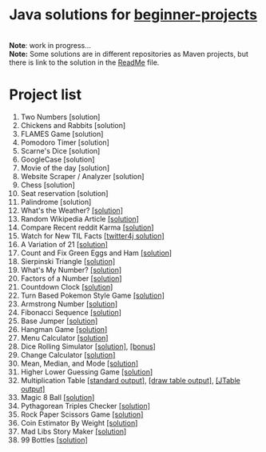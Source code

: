 # Java solutions for [beginner-projects](https://github.com/jorgegonzalez/beginner-projects)
<br><b>Note</b>: work in progress...
<br><b>Note:</b> Some solutions are in different repositories as Maven projects, but there is link to the solution in the <a href="https://github.com/jelenam86/SolutionsBeginnerProjects/blob/master/README.md">ReadMe</a> file.

# Project list
<ol>
<li>Two Numbers [solution]</li>
<li>Chickens and Rabbits [solution]</li>
<li>FLAMES Game [solution]</li>
<li>Pomodoro Timer [solution]</li>
<li>Scarne's Dice [solution]</li>
<li>GoogleCase [solution]</li>
<li>Movie of the day [solution]</li>
<li>Website Scraper / Analyzer [solution]</li>
<li>Chess [solution]</li>
<li>Seat reservation [solution]</li>
<li>Palindrome [solution]</li>
<li>What's the Weather? <a href="https://github.com/jelenam86/projects-with-APIs/tree/master/src/main/java/weather">[solution]</a></li>
<li>Random Wikipedia Article <a href="https://github.com/jelenam86/tasks-with-json/tree/master/src/main/java/random_wiki">[solution]</a></li>
<li>Compare Recent reddit Karma <a href="https://github.com/jelenam86/tasks-with-json/tree/master/src/main/java/reddit_user_info">[solution]</a></li>
<li>Watch for New TIL Facts <a href="https://github.com/jelenam86/tasks-with-json/tree/master/src/main/java/basic_twitter_bot">[twitter4j solution]</a></li>
<li>A Variation of 21 <a href="https://github.com/jelenam86/SolutionsBeginnerProjects/tree/master/src/mihajlovic/jelena/blackjack">[solution]</a></li>
<li>Count and Fix Green Eggs and Ham <a href="https://github.com/jelenam86/SolutionsBeginnerProjects/blob/master/src/mihajlovic/jelena/GreenEggsAndHam.java">[solution]</a></li>
<li>Sierpinski Triangle <a href="https://github.com/jelenam86/solutions-beginner-projects/blob/master/src/mihajlovic/jelena/SierpinskiTriangle.java">[solution]</a></li>
<li>What's My Number? <a href="https://github.com/jelenam86/SolutionsBeginnerProjects/blob/master/src/mihajlovic/jelena/WhatsMyNumber.java">[solution]</a></li>
<li>Factors of a Number <a href="https://github.com/jelenam86/SolutionsBeginnerProjects/blob/master/src/mihajlovic/jelena/FactorsOfANumber.java">[solution]</a></li>
<li>Countdown Clock <a href="https://github.com/jelenam86/SolutionsBeginnerProjects/blob/master/src/mihajlovic/jelena/CountdownClock.java">[solution]</a></li>
<li>Turn Based Pokemon Style Game <a href="https://github.com/jelenam86/SolutionsBeginnerProjects/blob/master/src/mihajlovic/jelena/TurnBasedPokemonStyleGame.java">[solution]</a></li>
<li>Armstrong Number <a href="https://github.com/jelenam86/SolutionsBeginnerProjects/blob/master/src/mihajlovic/jelena/ArmstrongNumber.java">[solution]</a></li>
<li>Fibonacci Sequence <a href="https://github.com/jelenam86/SolutionsBeginnerProjects/blob/master/src/mihajlovic/jelena/FibonacciSequence.java">[solution]</a></li>
<li>Base Jumper <a href="https://github.com/jelenam86/SolutionsBeginnerProjects/blob/master/src/mihajlovic/jelena/BaseJumper.java">[solution]</a></li>
<li>Hangman Game <a href="https://github.com/jelenam86/SolutionsBeginnerProjects/tree/master/src/mihajlovic/jelena/hangmanGame">[solution]</a></li>
<li>Menu Calculator <a href="https://github.com/jelenam86/SolutionsBeginnerProjects/tree/master/src/mihajlovic/jelena/menuCalculator">[solution]</a></li>
<li>Dice Rolling Simulator <a href="https://github.com/jelenam86/SolutionsBeginnerProjects/blob/master/src/mihajlovic/jelena/diceRollingSimulator/DiceRollingSimulator.java">[solution]</a>, <a href="https://github.com/jelenam86/SolutionsBeginnerProjects/tree/master/src/mihajlovic/jelena/diceRollingSimulator/bonus">[bonus]</a></li>
<li>Change Calculator <a href="https://github.com/jelenam86/SolutionsBeginnerProjects/blob/master/src/mihajlovic/jelena/ChangeCalculator.java">[solution]</a></li>
<li>Mean, Median, and Mode <a href="https://github.com/jelenam86/SolutionsBeginnerProjects/blob/master/src/mihajlovic/jelena/MeanMedianMode.java">[solution]</a></li>
<li>Higher Lower Guessing Game <a href="https://github.com/jelenam86/SolutionsBeginnerProjects/blob/master/src/mihajlovic/jelena/HigherLowerGuessingGame.java">[solution]</a></li>
<li>Multiplication Table <a href="https://github.com/jelenam86/SolutionsBeginnerProjects/blob/master/src/mihajlovic/jelena/multiplicationTable/MultiplicationTable.java">[standard output]</a>, <a href="https://github.com/jelenam86/SolutionsBeginnerProjects/blob/master/src/mihajlovic/jelena/multiplicationTable/MultiplicationTable2.java">[draw table output]</a>, <a href="https://github.com/jelenam86/SolutionsBeginnerProjects/blob/master/src/mihajlovic/jelena/multiplicationTable/MultiplicationTable3.java">[JTable output]</a></li>
<li>Magic 8 Ball <a href="https://github.com/jelenam86/SolutionsBeginnerProjects/blob/master/src/mihajlovic/jelena/Magic8ball.java">[solution]</a></li>
<li>Pythagorean Triples Checker <a href="https://github.com/jelenam86/SolutionsBeginnerProjects/blob/master/src/mihajlovic/jelena/PythagoreanTriplesChecker.java">[solution]</a></li>
<li>Rock Paper Scissors Game <a href="https://github.com/jelenam86/SolutionsBeginnerProjects/blob/master/src/mihajlovic/jelena/RockPaperScisscors.java">[solution]</a></li>
<li>Coin Estimator By Weight <a href="https://github.com/jelenam86/SolutionsBeginnerProjects/blob/master/src/mihajlovic/jelena/CoinEstimatorByWeight.java">[solution]</a></li>
<li>Mad Libs Story Maker <a href="https://github.com/jelenam86/SolutionsBeginnerProjects/blob/master/src/mihajlovic/jelena/MadLibs.java">[solution]</a></li>
<li>99 Bottles <a href="https://github.com/jelenam86/SolutionsBeginnerProjects/blob/master/src/mihajlovic/jelena/Bottles99.java">[solution]</a></li>
</ol>
